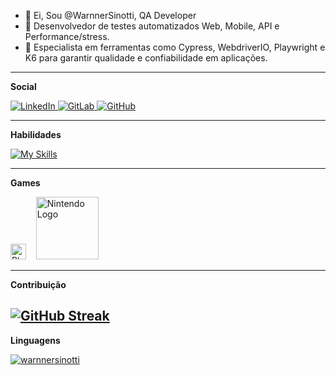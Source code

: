 - 👋 Ei, Sou @WarnnerSinotti, QA Developer  
- 🌱 Desenvolvedor de testes automatizados Web, Mobile, API e Performance/stress.  
- 🚀 Especialista em ferramentas como Cypress, WebdriverIO, Playwright e K6 para garantir qualidade e confiabilidade em aplicações.

---

<b>Social</b>

<p>
  <a href="https://www.linkedin.com/in/warnner-sinotti-529a52131/" target="_blank" rel="noopener noreferrer">
    <img src="https://skillicons.dev/icons?i=linkedin&perline=3" alt="LinkedIn" />
  </a>
  <a href="https://gitlab.com/warnner.sinotti" target="_blank" rel="noopener noreferrer">
    <img src="https://skillicons.dev/icons?i=gitlab&perline=3" alt="GitLab" />
  </a>
  <a href="https://github.com/WarnnerSinotti" target="_blank" rel="noopener noreferrer">
    <img src="https://skillicons.dev/icons?i=github&perline=3" alt="GitHub" />
  </a>
</p>

---

<b>Habilidades</b>

[![My Skills](https://skillicons.dev/icons?i=aws,gcp,react,cypress,docker,selenium,ts,js,gherkin,jenkins&perline=10)](https://skillicons.dev)

---

<b>Games</b>

<p align="left">
  <img src="https://img.shields.io/badge/PlayStation-003791?style=for-the-badge&logo=playstation&logoColor=white" height="25" alt="Playstation 5" />
  &nbsp;&nbsp;
  <img src="https://upload.wikimedia.org/wikipedia/commons/0/0d/Nintendo.svg" alt="Nintendo Logo" width="100" />
</p>

---

<b>Contribuição</b>

[![GitHub Streak](https://streak-stats.demolab.com?user=warnnersinotti&theme=merko&short_numbers=true&mode=weekly)](https://git.io/streak-stats)
---

<b>Linguagens</b>

[![warnnersinotti](https://github-readme-stats.vercel.app/api/top-langs/?username=warnnersinotti&hide=html&layout=compact&theme=dark)](https://github.com/anuraghazra/github-readme-stats)

